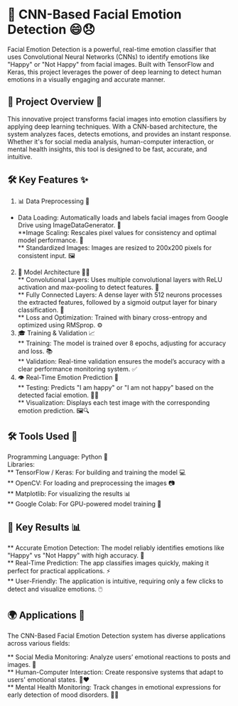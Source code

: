 # 🎯 CNN-Based Facial Emotion Detection 😄😞 <br>
Facial Emotion Detection is a powerful, real-time emotion classifier that uses Convolutional Neural Networks (CNNs) to identify emotions like "Happy" or "Not Happy" from facial images. Built with TensorFlow and Keras, this project leverages the power of deep learning to detect human emotions in a visually engaging and accurate manner.

## 🚀 Project Overview 🧠 <br>
This innovative project transforms facial images into emotion classifiers by applying deep learning techniques. With a CNN-based architecture, the system analyzes faces, detects emotions, and provides an instant response. Whether it's for social media analysis, human-computer interaction, or mental health insights, this tool is designed to be fast, accurate, and intuitive.

## 🛠️ Key Features ✨ <br>
1. 📊 Data Preprocessing 📸 <br>
  * Data Loading: Automatically loads and labels facial images from Google Drive using ImageDataGenerator. 📂 <br>
  **Image Scaling: Rescales pixel values for consistency and optimal model performance. 📏 <br>
  ** Standardized Images: Images are resized to 200x200 pixels for consistent input. 🖼️ <br>
2. 🔧 Model Architecture 🧑‍💻 <br>
  ** Convolutional Layers: Uses multiple convolutional layers with ReLU activation and max-pooling to detect features. 🧠 <br>
  ** Fully Connected Layers: A dense layer with 512 neurons processes the extracted features, followed by a sigmoid output layer for binary classification. 🧩 <br>
  ** Loss and Optimization: Trained with binary cross-entropy and optimized using RMSprop. ⚙️ <br>
3. 🎓 Training & Validation 📈 <br>
  ** Training: The model is trained over 8 epochs, adjusting for accuracy and loss. 📚 <br>
  ** Validation: Real-time validation ensures the model’s accuracy with a clear performance monitoring system. ✅ <br>
4. 👁️ Real-Time Emotion Prediction 💬 <br>
  ** Testing: Predicts "I am happy" or "I am not happy" based on the detected facial emotion. 🧑‍🎤 <br>
  ** Visualization: Displays each test image with the corresponding emotion prediction. 🖼️🔍 <br>

## 🛠️ Tools Used 🧰 <br>
Programming Language: Python 🐍 <br>
Libraries: <br>
  ** TensorFlow / Keras: For building and training the model 💻 <br>
  ** OpenCV: For loading and preprocessing the images 📷 <br>
  ** Matplotlib: For visualizing the results 📊 <br>
  ** Google Colab: For GPU-powered model training 🚀 <br>

## 🎯 Key Results 📊 <br>
** Accurate Emotion Detection: The model reliably identifies emotions like "Happy" vs "Not Happy" with high accuracy. 🎯 <br>
** Real-Time Prediction: The app classifies images quickly, making it perfect for practical applications. ⚡ <br>
** User-Friendly: The application is intuitive, requiring only a few clicks to detect and visualize emotions. 🖱️ <br>

## 🌍 Applications 🚀 <br>
The CNN-Based Facial Emotion Detection system has diverse applications across various fields: <br>

** Social Media Monitoring: Analyze users’ emotional reactions to posts and images. 📱 <br>
** Human-Computer Interaction: Create responsive systems that adapt to users' emotional states. 🤖❤️ <br>
** Mental Health Monitoring: Track changes in emotional expressions for early detection of mood disorders. 🧠💡 <br>
